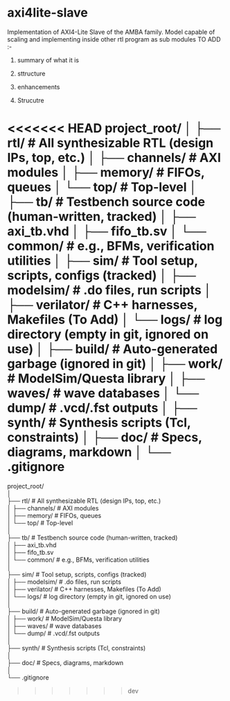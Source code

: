 # axi4lite-slave
Implementation of AXI4-Lite Slave of the AMBA family. Model capable of scaling and implementing inside other rtl program as sub modules
TO ADD :-
1. summary of what it is
2. sttructure
3. enhancements

2. Strucutre  

<<<<<<< HEAD
project_root/
│
├── rtl/             # All synthesizable RTL (design IPs, top, etc.)
│   ├── channels/    # AXI modules
│   ├── memory/      # FIFOs, queues
│   └── top/         # Top-level
│
├── tb/              # Testbench source code (human-written, tracked)
│   ├── axi_tb.vhd
│   ├── fifo_tb.sv
│   └── common/      # e.g., BFMs, verification utilities
│
├── sim/             # Tool setup, scripts, configs (tracked)
│   ├── modelsim/    # .do files, run scripts
│   ├── verilator/   # C++ harnesses, Makefiles (To Add)
│   └── logs/        # log directory (empty in git, ignored on use)
│
├── build/           # Auto-generated garbage (ignored in git)
│   ├── work/        # ModelSim/Questa library
│   ├── waves/       # wave databases
│   └── dump/        # .vcd/.fst outputs
│
├── synth/           # Synthesis scripts (Tcl, constraints)
│
├── doc/             # Specs, diagrams, markdown
│
└── .gitignore
=======
project_root/  
│  
├── rtl/             # All synthesizable RTL (design IPs, top, etc.)  
│   ├── channels/    # AXI modules  
│   ├── memory/      # FIFOs, queues  
│   └── top/         # Top-level  
│  
├── tb/              # Testbench source code (human-written, tracked)  
│   ├── axi_tb.vhd  
│   ├── fifo_tb.sv  
│   └── common/      # e.g., BFMs, verification utilities  
│  
├── sim/             # Tool setup, scripts, configs (tracked)  
│   ├── modelsim/    # .do files, run scripts  
│   ├── verilator/   # C++ harnesses, Makefiles (To Add)  
│   └── logs/        # log directory (empty in git, ignored on use)  
│  
├── build/           # Auto-generated garbage (ignored in git)  
│   ├── work/        # ModelSim/Questa library  
│   ├── waves/       # wave databases  
│   └── dump/        # .vcd/.fst outputs  
│  
├── synth/           # Synthesis scripts (Tcl, constraints)  
│  
├── doc/             # Specs, diagrams, markdown  
│  
└── .gitignore  
>>>>>>> dev

